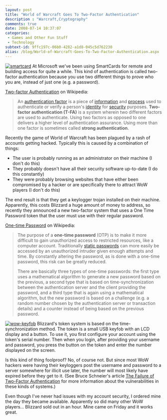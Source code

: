 ```yaml
---
layout: post
title: "World of Warcraft Goes To Two-Factor Authentication"
description : "Warcraft,Cryptography"
comments: true
date: 2008-07-14 10:37:07
categories:
 - Games and Other Fun Stuff
 - Technology
subtext-id: 9ffc197c-06b0-4282-a1d8-045c5d762230
alias: /blog/World-of-Warcraft-Goes-To-Two-Factor-Authentication.aspx
---
```



[![smartcard](/images/blog/WindowsLiveWriter/WorldofWarcraftGoesToTwoFactorAuthentica_A298/smartcard_thumb.jpg)](/images/blog/WindowsLiveWriter/WorldofWarcraftGoesToTwoFactorAuthentica_A298/smartcard_2.jpg) At Microsoft we've been using SmartCards for remote and building access for quite a while. This kind of authentication is called two-factor authentication because you use two different things to prove who you are, instead of just one (e.g. a password).

[Two-factor Authentication](http://en.wikipedia.org/wiki/Two-factor_authentication) on Wikipedia:

> An [authentication factor](http://en.wikipedia.org/wiki/Authentication_factor) is a piece of [information](http://en.wikipedia.org/wiki/Information) and [process](http://en.wikipedia.org/wiki/Process) used to authenticate or verify a person's [identity](http://en.wikipedia.org/wiki/Identity) for [security](http://en.wikipedia.org/wiki/Security) purposes. **Two-factor authentication (T-FA)** is a system wherein two different factors are used to authenticate. Using two factors as opposed to one delivers a higher level of authentication assurance. Using more than one factor is sometimes called **strong authentication**.

Recently the game of World of Warcraft has been plagued by a rash of accounts getting hacked. Typically this is caused by a combination of things:

  * The user is probably running as an administrator on their machine (I don't do this)
  * They probably doesn't have all their security software up-to-date (I do this constantly)
  * They were probably browsing websites that have either been compromised by a hacker or are specifically there to attract WoW players (I don't do this)

The end result is that they get a keylogger trojan installed on their machine. Apparently, this costs Blizzard a huge amount of money to address, so recently they announced a new two-factor system that uses a One Time Password token that the user must use with their regular password.

[One-time Password](http://en.wikipedia.org/wiki/One-time_password) on Wikipedia:

> The purpose of a **one-time password** (OTP) is to make it more difficult to gain unauthorized access to restricted resources, like a computer account. Traditionally [static passwords](http://en.wikipedia.org/wiki/Static_password) can more easily be accessed by an unauthorized intruder given enough attempts and time. By constantly altering the password, as is done with a one-time password, this risk can be greatly reduced.
> 
> There are basically three types of one-time passwords: the first type uses a mathematical algorithm to generate a new password based on the previous, a second type that is based on time-synchronization between the authentication server and the client providing the password, and a third type that is again using a mathematical algorithm, but the new password is based on a challenge (e.g. a random number chosen by the authentication server or transaction details) and a counter instead of being based on the previous password.

[![wow-keyfob](/images/blog/WindowsLiveWriter/WorldofWarcraftGoesToTwoFactorAuthentica_A298/wow-keyfob_thumb.jpg)](/images/blog/WindowsLiveWriter/WorldofWarcraftGoesToTwoFactorAuthentica_A298/wow-keyfob_2.jpg) Blizzard's token system is based on the time-synchronization method. The token is a small USB keyfob with an LCD display and a button. To use it, you first configure your account using the token's serial number. Then when you login, after providing your username and password, you press the button on the token and enter the number displayed on the screen.

Is this kind of thing foolproof? No, of course not. But since most WoW hackers were having their keyloggers post the username and password to a server somewhere for illicit use later, the number will most likely have expired before they get to it. (See Bruce Schneier's article [The Failure of Two-Factor Authentication](http://www.schneier.com/blog/archives/2005/03/the_failure_of.html) for more information about the vulnerabilities in these kinds of systems.)

Even though I've never had issues with my account security, I ordered mine the day they became available. Apparently so did many other WoW players... Blizzard sold out in an hour. Mine came on Friday and it works great.
